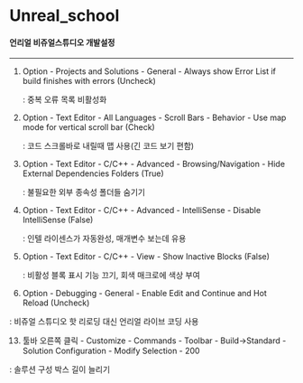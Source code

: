 # Unreal_school

#### 언리얼 비쥬얼스튜디오 개발설정
---
1. Option - Projects and Solutions - General - Always show Error List if build finishes with errors (Uncheck)

   : 중복 오류 목록 비활성화
   

3. Option - Text Editor - All Languages - Scroll Bars - Behavior - Use map mode for vertical scroll bar (Check)

   : 코드 스크롤바로 내릴때 맵 사용(긴 코드 보기 편함)
   

5. Option - Text Editor - C/C++ - Advanced - Browsing/Navigation - Hide External Dependencies Folders (True)

   : 불필요한 외부 종속성 폴더들 숨기기
   

7. Option - Text Editor - C/C++ - Advanced - IntelliSense - Disable IntelliSense (False)

   : 인텔 라이센스가 자동완성, 매개변수 보는데 유용
   

9. Option - Text Editor - C/C++ - View - Show Inactive Blocks (False)

   : 비활성 블록 표시 기능 끄기, 회색 매크로에 색상 부여
   

11. Option - Debugging - General - Enable Edit and Continue and Hot Reload (Uncheck)

   : 비쥬얼 스튜디오 핫 리로딩 대신 언리얼 라이브 코딩 사용
   

13. 툴바 오른쪽 클릭 - Customize - Commands - Toolbar - Build->Standard - Solution Configuration - Modify Selection - 200

   : 솔루션 구성 박스 길이 늘리기
